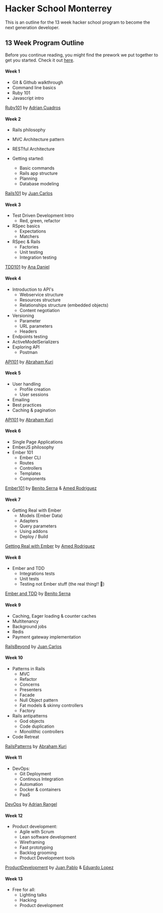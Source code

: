 # Hacker School Monterrey

This is an outline for the 13 week hacker school program to become the next generation developer.

## 13 Week Program Outline

Before you continue reading, you might find the prework we put together to get you started. Check it out [here](http://hackerschoolmty.github.io/prework/).

#### Week 1

* Git & Github walkthrough
* Command line basics
* Ruby 101
* Javascript intro

[Ruby101](https://github.com/hackerschoolmty/rbjs101) by [Adrian Cuadros](https://github.com/adriancuadros)

#### Week 2

* Rails philosophy
* MVC Architecture pattern
* RESTful Architecture

* Getting started:
	* Basic commands
	* Rails app structure
	* Planning
	* Database modeling

[Rails101](https://github.com/hackerschoolmty/Rails101) by [Juan Carlos](https://github.com/zenbakiak)


#### Week 3

* Test Driven Development Intro
	* Red, green, refactor 
* RSpec basics
	* Expectations
	* Matchers
* RSpec & Rails
	* Factories	 
	* Unit testing
	* Integration testing

[TDD101](https://github.com/hackerschoolmty/TDD101) by [Ana Daniel](https://github.com/anadaniel)


#### Week 4

* Introduction to API's
	* Webservice structure
	* Resources structure
	* Relationships structure (embedded objects) 
	* Content negotiation
* Versioning
	* Parameter
	* URL parameters
	* Headers
* Endpoints testing
* ActiveModelSerializers
* Exploring API
	* Postman	

[API101]() by [Abraham Kuri](https://github.com/kurenn)


#### Week 5

* User handling
	* Profile creation
	* User sessions
* Emailing
* Best practices
* Caching & pagination

[API101]() by [Abraham Kuri](https://github.com/kurenn)

#### Week 6

* Single Page Applications
* EmberJS philosophy
* Ember 101
	* Ember CLI
	* Routes
	* Controllers
	* Templates
	* Components

[Ember101]() by [Benito Serna](https://github.com/bhserna) & [Amed Rodriguez](https://github.com/amedrz)

#### Week 7

* Getting Real with Ember
	* Models (Ember Data)
 	* Adapters
	* Query parameters
	* Using addons
	* Deploy / Build

[Getting Real with Ember]() by [Amed Rodriguez](https://github.com/amedrz)

#### Week 8

* Ember and TDD
	* Integrations tests
	* Unit tests
	* Testing not Ember stuff (the real thing!! :beers:)

[Ember and TDD]() by [Benito Serna](https://github.com/bhserna)

#### Week 9

* Caching, Eager loading & counter caches
* Multitenancy
* Background jobs
* Redis
* Payment gateway implementation

[RailsBeyond]() by [Juan Carlos](https://github.com/zenbakiak)

#### Week 10

* Patterns in Rails
	* MVC
	* Refactor
	* Concerns
	* Presenters
	* Facade
	* Null Object pattern
	* Fat models & skinny controllers
	* Factory
* Rails antipatterns
	* God objects
	* Code duplication
	* Monolithic controllers
* Code Retreat

[RailsPatterns]() by [Abraham Kuri](https://github.com/kurenn)

#### Week 11

* DevOps:
	* Git Deployment
	* Continous Integration
	* Automation
	* Docker & containers
	* PaaS

[DevOps]() by [Adrian Rangel](https://github.com/acrogenesis)

#### Week 12

* Product development:
	* Agile with Scrum
	* Lean software development
	* Wireframing
	* Fast prototyping
	* Backlog grooming
	* Product Development tools

[ProductDevelopment]() by [Juan Pablo](https://github.com/juanpabloe) & [Eduardo Lopez](https://github.com/edolopez)

#### Week 13

* Free for all:
	* Lighting talks
	* Hacking
	* Product development 







